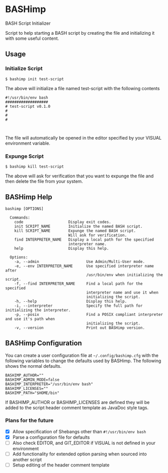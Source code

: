 BASHimp
=======

BASH Script Initializer

Script to help starting a BASH script by creating the file and initializing it with some useful content.

Usage
-----

### Initialize Script

`$ bashimp init test-script`

The above will initialize a file named test-script with the following contents

```
#!/usr/bin/env bash
###################
# test-script v0.1.0
#
#
#



```

The file will automatically be opened in the editor specified by your VISUAL environment variable.

### Expunge Script

`$ bashimp kill test-script`

The above will ask for verification that you want to expunge the file and then delete the file from your system.

BASHimp Help
------------

```
bashimp [OPTIONS]

  Commands:
    code                    Display exit codes.
    init SCRIPT_NAME        Initialize the named BASH script.
    kill SCRIPT_NAME        Expunge the named BASH script.
                            Will ask for verification.
    find INTERPRETER_NAME   Display a local path for the specified
                            interpreter name.
    help                    Display this help.

  Options:
    -a, --admin                     Use Admin/Multi-User mode.
    -e, --env INTERPRETER_NAME      Use specified interpreter name after
                                    /usr/bin/env when initializing the script.
    -f, --find INTERPRETER_NAME     Find a local path for the specified
                                    interpreter name and use it when
                                    initializing the script.
    -h, --help                      Display this help.
    -i, --interpreter               Specify the full path for initializing the interpreter.
    -p, --posix                     Find a POSIX compliant interpreter and use it's path when
                                    initializing the script.
    -v, --version                   Print out BASHimp version.
```

BASHimp Configuration
---------------------

You can create a user configuration file at `~/.config/bashimp.cfg` with the following variables to change the defaults used by BASHimp. The following shows the normal defaults.

```
BASHIMP_AUTHOR=""
BASHIMP_ADMIN_MODE=false
BASHIMP_INTERPRETER="/usr/bin/env bash"
BASHIMP_LICENSES=""
BASHIMP_PATH="$HOME/bin"
```

If BASHIMP_AUTHOR or BASHIMP_LICENSES are defined they will be added to the script header comment template as JavaDoc style tags.

### Plans for the future

* [X] Allow specification of Shebangs other than `#!/usr/bin/env bash`
* [X] Parse a configuration file for defaults
* [ ] Also check EDITOR, and GIT_EDITOR if VISUAL is not defined in your environment
* [ ] Add functionality for extended option parsing when sourced into another script
* [ ] Setup editing of the header comment template
